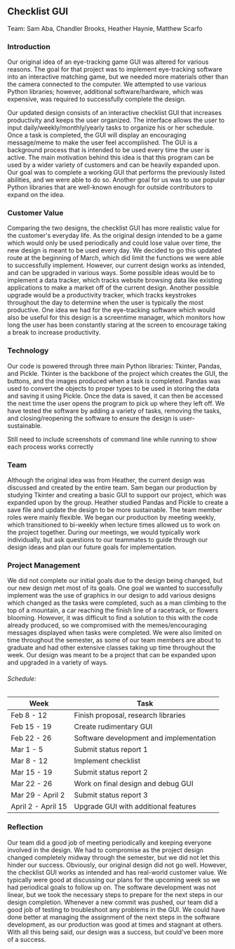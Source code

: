 ## Checklist GUI
Team: Sam Aba, Chandler Brooks, Heather Haynie, Matthew Scarfo

### Introduction
Our original idea of an eye-tracking game GUI was altered for various reasons. The goal for that project was to implement eye-tracking software into an interactive matching game, but we needed more materials other than the camera connected to the computer. We attempted to use various Python libraries; however, additional software/hardware, which was expensive, was required to successfully complete the design. 

Our updated design consists of an interactive checklist GUI that increases productivity and keeps the user organized. The interface allows the user to input daily/weekly/monthly/yearly tasks to organize his or her schedule. Once a task is completed, the GUI will display an encouraging message/meme to make the user feel accomplished. The GUI is a background process that is intended to be used every time the user is active. The main motivation behind this idea is that this program can be used by a wider variety of customers and can be heavily expanded upon. Our goal was to complete a working GUI that performs the previously listed abilities, and we were able to do so. Another goal for us was to use popular Python libraries that are well-known enough for outside contributors to expand on the idea. 

### Customer Value
Comparing the two designs, the checklist GUI has more realistic value for the customer's everyday life. As the original design intended to be a game which would only be used periodically and could lose value over time, the new design is meant to be used every day. We decided to go this updated route at the beginning of March, which did limit the functions we were able to successfully implement. However, our current design works as intended, and can be upgraded in various ways. Some possible ideas would be to implement a data tracker, which tracks website browsing data like existing applications to make a market off of the current design. Another possible upgrade would be a productivity tracker, which tracks keystrokes throughout the day to determine when the user is typically the most productive. One idea we had for the eye-tracking software which would also be useful for this design is a screentime manager, which monitors how long the user has been constantly staring at the screen to encourage taking a break to increase productivity.

### Technology
Our code is powered through three main Python libraries: Tkinter, Pandas, and Pickle. Tkinter is the backbone of the project which creates the GUI, the buttons, and the images produced when a task is completed. Pandas was used to convert the objects to proper types to be used in storing the data and saving it using Pickle. Once the data is saved, it can then be accessed the next time the user opens the program to pick up where they left off. We have tested the software by adding a variety of tasks, removing the tasks, and closing/reopening the software to ensure the design is user-sustainable. 

Still need to include screenshots of command line while running to show each process works correctly

### Team
Although the original idea was from Heather, the current design was discussed and created by the entire team. Sam began our production by studying Tkinter and creating a basic GUI to support our project, which was expanded upon by the group. Heather studied Pandas and Pickle to create a save file and update the design to be more sustainable. The team member roles were mainly flexible. We began our production by meeting weekly, which transitioned to bi-weekly when lecture times allowed us to work on the project together. During our meetings, we would typically work individually, but ask questions to our teammates to guide through our design ideas and plan our future goals for implementation.

### Project Management
We did not complete our initial goals due to the design being changed, but our new design met most of its goals. One goal we wanted to successfully implement was the use of graphics in our design to add various designs which changed as the tasks were completed, such as a man climbing to the top of a mountain, a car reaching the finish line of a racetrack, or flowers blooming. However, it was difficult to find a solution to this with the code already produced, so we compromised with the memes/encouraging messages displayed when tasks were completed. We were also limited on time throughout the semester, as some of our team members are about to graduate and had other extensive classes taking up time throughout the week. Our design was meant to be a project that can be expanded upon and upgraded in a variety of ways.

###### Schedule:
| Week         | Task |
|--------------|-------------------------------------|
| Feb 8 - 12   | Finish proposal, research libraries |
| Feb 15 - 19  | Create rudimentary GUI |
| Feb 22 - 26  | Software development and implementation |
| Mar 1 - 5    | Submit status report 1 |
| Mar 8 - 12   | Implement checklist |
| Mar 15 - 19  | Submit status report 2 |
| Mar 22 - 26  | Work on final design and debug GUI |
| Mar 29 - April 2 | Submit status report 3 |
| April 2 - April 15 | Upgrade GUI with additional features |

### Reflection
Our team did a good job of meeting periodically and keeping everyone involved in the design. We had to compromise as the project design changed completely midway through the semester, but we did not let this hinder our success. Obviously, our original design did not go well. However, the checklist GUI works as intended and has real-world customer value. We typically were good at discussing our plans for the upcoming week so we had periodical goals to follow up on. The software development was not linear, but we took the necessary steps to prepare for the next steps in our design completion. Whenever a new commit was pushed, our team did a good job of testing to troubleshoot any problems in the GUI. We could have done better at managing the assignment of the next steps in the software development, as our production was good at times and stagnant at others. With all this being said, our design was a success, but could've been more of a success.
